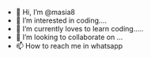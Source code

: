 - 👋 Hi, I’m @masia8
- 👀 I’m interested in coding....
- 🌱 I’m currently loves to learn coding.....
- 💞️ I’m looking to collaborate on ...
- 📫 How to reach me in whatsapp 

<!---
masia8/masia8 is a ✨ special ✨ repository because its `README.md` (this file) appears on your GitHub profile.
You can click the Preview link to take a look at your changes.
--->
